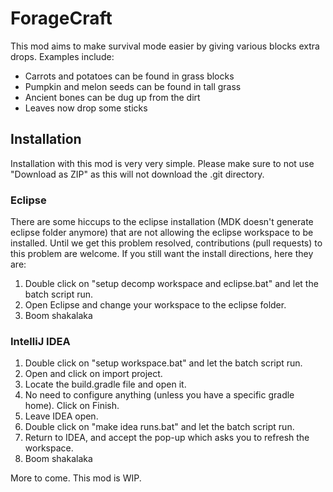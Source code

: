 # ForageCraft
This mod aims to make survival mode easier by giving various blocks extra drops.
Examples include:
- Carrots and potatoes can be found in grass blocks
- Pumpkin and melon seeds can be found in tall grass
- Ancient bones can be dug up from the dirt
- Leaves now drop some sticks

## Installation
Installation with this mod is very very simple. Please make sure to not use "Download as ZIP" as this will not download the .git directory.

### Eclipse
There are some hiccups to the eclipse installation (MDK doesn't generate eclipse folder anymore) that are not allowing the eclipse workspace to be installed.
Until we get this problem resolved, contributions (pull requests) to this problem are welcome.
If you still want the install directions, here they are:

1. Double click on "setup decomp workspace and eclipse.bat" and let the batch script run.
2. Open Eclipse and change your workspace to the eclipse folder.
3. Boom shakalaka

### IntelliJ IDEA
1. Double click on "setup workspace.bat" and let the batch script run.
2. Open and click on import project.
3. Locate the build.gradle file and open it.
4. No need to configure anything (unless you have a specific gradle home). Click on Finish.
5. Leave IDEA open.
6. Double click on "make idea runs.bat" and let the batch script run.
7. Return to IDEA, and accept the pop-up which asks you to refresh the workspace.
8. Boom shakalaka

More to come. This mod is WIP.